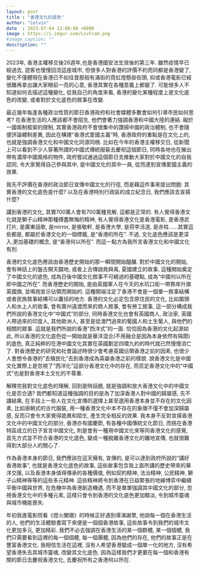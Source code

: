 ```yaml
---
layout: post
title : "香港文化的底色"
author: "Celvin"
date  : 2023-07-04 12:00:00 +0800
image : https://i.imgur.com/LsvFcaO.png
#image_caption: ""
description: ""
---
```


2023年, 香港主權移交後26週年,也是香港國安法生效後的第三年. 雖然疫情早已經過去, 遊客也慢慢回流這座城市, 但很多人對香港的評價不約而同都是香港變了, 變化不僅體現在香港已不如往昔那般有滿街的霓虹燈懸掛街頭, 抑或香港電影已經很難再拿出讓大家眼前一亮的心意, 香港其實在各種意義上都變了. 可能很多人不知道如何去描述這種變化, 從我自己的角度來看, 香港的變化某種程度上是文化底色的改變, 或者對於文化底色的敘事在改變.

<!--more-->

最近幾年每逢各種政治性質的節日香港政府和社會媒體多數會如何引導市民如何思考? 在香港生活的人應該都不會陌生, 他們會著力強調香港和中國大陸的連結. 礙於一國兩制框架的限制, 其實香港政府不會很集中的讚揚中國的政治體制, 也不會隨便評論體制差異, 因此在構建“香港式愛國主義”時, 香港政府的重點是在文化上的, 也就是強調香港文化和中國文化同源同根. 比如在今年的香港主權移交日, 從新聞上可以看到不少人穿著所謂的中國式傳統服裝去慶祝這個節日, 同時各地也在展出帶有濃厚中國風格的物件, 政府嘗試通過這個節日去推動大家對於中國文化的自我認同, 令大家覺得自己參與其中, 是中國文化的其中一員, 從而達到宣傳愛國主義的效果.

我先不評價在香港的政治節日宣傳中國文化的行徑, 而是藉這件事來提出問題: 其實香港的文化底色是什麼? 以及在香港特別行政區的成立紀念日, 我們應該去宣揚什麼?

講到香港的文化, 其實700萬人會有700萬種見解, 這都是正常的. 有人覺得香港文化就是獅子山精神那種搏盡無悔的精神, 有人覺得香港文化是香港電影, 是香港武打片, 是廣東話歌, 是mirror, 是張敬軒, 是香港大學, 是荷李活道, 是赤柱......其實這些都是, 都屬於香港文化的一個標籤, 是“香港的所在”. 不過, 文化底色應該是更深入,更加基礎的概念, 是“香港何以所在”. 而這一點方為我所言香港文化和中國文化有別.

香港的文化底色應該由香港歷史開始的那一瞬間開始醞釀. 對於中國文化的開始, 會有神話上的盤古開天闢地, 或者上古傳說堯舜禹, 夏國建立的故事, 這種開始奠定了中國文化的底色, 成為日後中國文化敘事不可繞過的基礎點, 成為“中國何以所在即中國之所在”. 而香港歷史的開始, 是由英國軍人在今天的水坑口街一帶靠岸升旗英國旗, 並鳴炮宣示佔領而開始的. 這種開端注定了香港不會是一個單一敘事結構或者民族敘事結構可以囊括的地方. 香港的文化必定包含原住民的文化, 比如圍頭人和水上人的故事, 會有廣州遠渡而來的商人敘事, 會有勞工敘事, 這一部分構成我們所說的香港文化中“中國式”的部分, 同時香港文化也會有英國商人, 政治家, 英國人帶過來的印度人, 其他歐洲人, 甚至是從澳門過來的葡國人和土生葡人, 與他們的相關的敘事. 這就是我們所說的香港“西洋式”的一面. 恰恰因為香港的文化起源如此, 所以香港的文化底色從一開始就是華洋混合(不用融合是因為本身依然有隔閡)的底色, 真正純粹的在港中國文化其實在英國劃定四環九約的時代就已然慢慢消亡了. 對香港歷史的研究和社會論述時很少會考慮英國佔領香港之前的因素, 也很少人會想令香港的“去殖民化”去到香港成為英屬香港之前的樣貌. 說香港文化是中國文化實際上是忽視了“西洋化”這部分香港文化中的存在, 而否定香港文化中的“中國式”也是對香港本土文化的不尊重.

解釋完我對文化底色的理解, 回到是時話題, 就是強調和放大香港文化中的中國文化是否合適? 我們都知道這種強調的目的是為了加深香港人對中國的歸屬感, 先不講結果, 在手段上一些人在文化宣傳的選擇上甚至選用香港本身並不存在的文化因素, 比如唐朝式的古代服裝, 用一種香港文化中本不存在的象徵不僅不會加深歸屬感, 反而只會令大家覺得詭異和陌生, 產生完全相反的效果. 我本身不反對宣揚香港文化中的中國文化的部分, 香港亦有國慶節, 有各種中國傳統文化節日, 而挑在香港特區成立的日子宣言中國文化, 則是會有一種用中國文化來等同香港文化的感覺, 首先方式並不符合香港的文化底色, 變成一種脫離香港文化的離地宣傳, 也就很難得到大部分人的關心了.

作為香港本身的節日, 我們應該在這天擁有, 宣傳的, 是可以達到政府所說的“講好香港故事”, 也就是香港文化底色的故事, 這些故事包含我上面所講的歷史帶來的華洋交匯, 以及香港本身值得傳承的各種價值, 例如契約精神, 法治精神, 公民精神, 獅子山精神等等的這些多元精神. 這些精神將令到香港在日益緊張的地緣博弈中繼續平衡中國與世界, 在危機中為香港創造機遇, 而不是單單強調其中國文化的部分, 忽視香港文化中的多種元素, 這樣只會令到香港的文化底色更加黯淡, 令到城市靈魂與城市機能喪失.

年初我進電影院看《燈火闌珊》的時候正好遇到導演謝票, 他說每一個在香港生活的人, 他們的生活體驗書寫下來便是一個個香港故事, 這些故事令到我們的城市文化更加多元, 更加精彩. 我們不必去強調在香港生活的某一個群體, 某一個個體, 我們只需要看到這裡的每一個個體, 每一個團體, 因為他們的存在, 他們的故事正是在豐富香港文化. 我相信生活在這裡, 沒有人希望香港變成一個單一化的地方, 沒有希望香港失去其城市靈魂, 改變其文化底色. 因為這樣我們才更要在每一個和香港有關的節日去慶祝香港文化, 去慶祝所有之香港何以所在.

<!--END-->